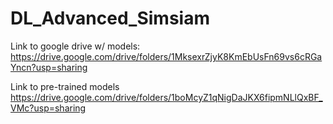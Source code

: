 # DL_Advanced_Simsiam
Link to google drive w/ models: https://drive.google.com/drive/folders/1MksexrZjyK8KmEbUsFn69vs6cRGaYncn?usp=sharing

Link to pre-trained models https://drive.google.com/drive/folders/1boMcyZ1qNigDaJKX6fipmNLlQxBF_VMc?usp=sharing
